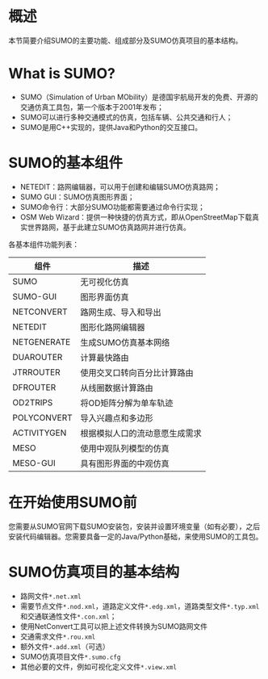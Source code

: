 # 概述
本节简要介绍SUMO的主要功能、组成部分及SUMO仿真项目的基本结构。

# What is SUMO?
* SUMO（Simulation of Urban MObility）是德国宇航局开发的免费、开源的交通仿真工具包，第一个版本于2001年发布；
* SUMO可以进行多种交通模式的仿真，包括车辆、公共交通和行人；
* SUMO是用C++实现的，提供Java和Python的交互接口。

# SUMO的基本组件
* NETEDIT：路网编辑器，可以用于创建和编辑SUMO仿真路网；
* SUMO GUI：SUMO仿真图形界面；
* SUMO命令行：大部分SUMO功能都需要通过命令行实现；
* OSM Web Wizard：提供一种快捷的仿真方式，即从OpenStreetMap下载真实世界路网，基于此建立SUMO仿真路网并进行仿真。

各基本组件功能列表：

| 组件 | 描述 |
| ---- | ---- |
| SUMO | 无可视化仿真 |
| SUMO-GUI | 图形界面仿真 |
| NETCONVERT | 路网生成、导入和导出 |
| NETEDIT | 图形化路网编辑器 |
| NETGENERATE | 生成SUMO仿真基本网络 |
| DUAROUTER | 计算最快路由 |
| JTRROUTER | 使用交叉口转向百分比计算路由 |
| DFROUTER | 从线圈数据计算路由 |
| OD2TRIPS | 将OD矩阵分解为单车轨迹 |
| POLYCONVERT | 导入兴趣点和多边形 |
| ACTIVITYGEN | 根据模拟人口的流动意愿生成需求 |
| MESO | 使用中观队列模型的仿真 |
| MESO-GUI | 具有图形界面的中观仿真 |

# 在开始使用SUMO前
您需要从SUMO官网下载SUMO安装包，安装并设置环境变量（如有必要），之后安装代码编辑器。您需要具备一定的Java/Python基础，来使用SUMO的工具包。

# SUMO仿真项目的基本结构
* 路网文件`*.net.xml`
 * 需要节点文件`*.nod.xml`，道路定义文件`*.edg.xml`，道路类型文件`*.typ.xml`和交通联通性文件`*.con.xml`；
 * 使用NetConvert工具可以把上述文件转换为SUMO路网文件
* 交通需求文件`*.rou.xml`
* 额外文件`*.add.xml`（可选）
* SUMO仿真项目文件`*.sumo.cfg`
* 其他必要的文件，例如可视化定义文件`*.view.xml`
